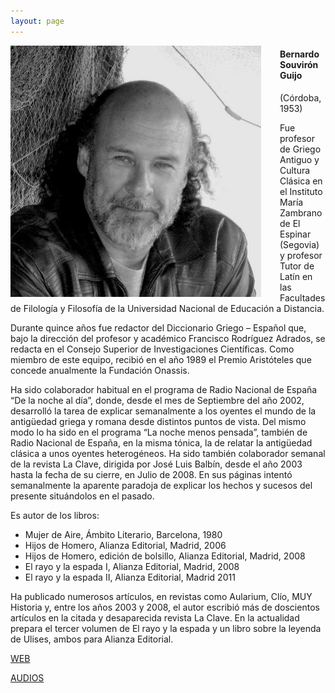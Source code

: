 ```yaml
---
layout: page
---
```


<img style="float: left;margin-right:30px; width:401px;" src="/assets/images/Bernardo_Souviron.jpg">
<h4>Bernardo Souvirón Guijo</h4>(Córdoba, 1953)

Fue profesor de Griego Antiguo y Cultura Clásica en el Instituto María Zambrano de El Espinar (Segovia) y profesor Tutor de Latín en las Facultades de Filología y Filosofía de la Universidad Nacional de Educación a Distancia.

Durante quince años fue redactor del Diccionario Griego – Español que, bajo la dirección del profesor y académico Francisco Rodríguez Adrados, se redacta en el Consejo Superior de Investigaciones Científicas. Como miembro de este equipo, recibió en el año 1989 el Premio Aristóteles que concede anualmente la Fundación Onassis.

Ha sido colaborador habitual en el programa de Radio Nacional de España “De la noche al día”, donde, desde el mes de Septiembre del año 2002, desarrolló la tarea de explicar semanalmente a los oyentes el mundo de la antigüedad griega y romana desde distintos puntos de vista.
Del mismo modo lo ha sido en el programa “La noche menos pensada”, también de Radio Nacional de España, en la misma tónica, la de relatar la antigüedad clásica a unos oyentes heterogéneos.
Ha sido también colaborador semanal de la revista La Clave, dirigida por José Luis Balbín, desde el año 2003 hasta la fecha de su cierre, en Julio de 2008. En sus páginas intentó semanalmente la aparente paradoja de explicar los hechos y sucesos del presente situándolos en el pasado.

Es autor de los libros:
* Mujer de Aire, Ámbito Literario, Barcelona, 1980
* Hijos de Homero, Alianza Editorial, Madrid, 2006
* Hijos de Homero, edición de bolsillo, Alianza Editorial, Madrid, 2008
* El rayo y la espada I, Alianza Editorial, Madrid, 2008
* El rayo y la espada II, Alianza Editorial, Madrid 2011

Ha publicado numerosos artículos, en revistas como Aularium, Clío, MUY Historia y, entre los años 2003 y 2008, el autor escribió más de doscientos artículos en la citada y desaparecida revista La Clave.
En la actualidad prepara el tercer volumen de El rayo y la espada y un libro sobre la leyenda de Ulises, ambos para Alianza Editorial.

[WEB](bernardosouviron.com)

[AUDIOS](https://www.ivoox.com/podcast-bernardo-souviron_sq_f134126_1.html)
